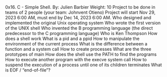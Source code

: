 0x16. C - Simple Shell. By: Julien Barbier
 Weight: 10
 Project to be done in teams of 2 people (your team: Johnvent Otieno)
 Project will start Nov 29, 2023 6:00 AM, must end by Dec 14, 2023 6:00 AM. Who designed and implemented the original Unix operating system
Who wrote the first version of the UNIX shell
Who invented the B programming language (the direct predecessor to the C programming language)
Who is Ken Thompson
How does a shell work
What is a pid and a ppid
How to manipulate the environment of the current process
What is the difference between a function and a system call
How to create processes
What are the three prototypes of main
How does the shell use the PATH to find the programs
How to execute another program with the execve system call
How to suspend the execution of a process until one of its children terminates
What is EOF / “end-of-file”?
